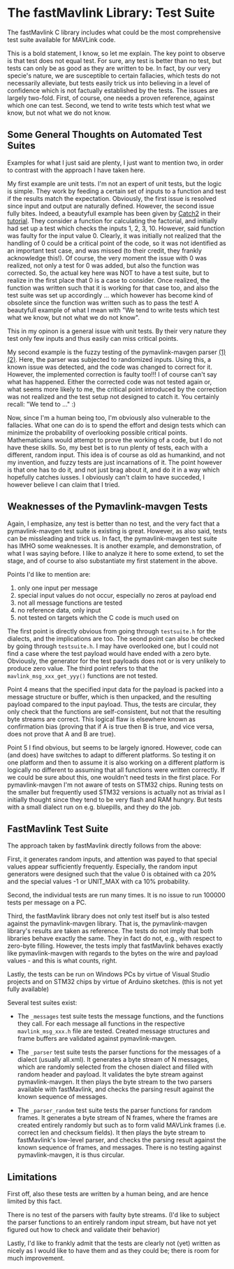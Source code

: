 
# The fastMavlink Library: Test Suite #

The fastMavlink C library includes what could be the most comprehensive test suite available for MAVLink code.

This is a bold statement, I know, so let me explain. The key point to observe is that test does not equal test. For sure, any test is better than no test, but tests can only be as good as they are written to be. In fact, by our very specie's nature, we are susceptible to certain fallacies, which tests do not necessarily alleviate, but tests easily trick us into believing in a level of confidence which is not factually established by the tests. The issues are largely two-fold. First, of course, one needs a proven reference, against which one can test. Second, we tend to write tests which test what we know, but not what we do not know.

## Some General Thoughts on Automated Test Suites

Examples for what I just said are plenty, I just want to mention two, in order to contrast with the approach I have taken here.

My first example are unit tests. I'm not an expert of unit tests, but the logic is simple. They work by feeding a certain set of inputs to a function and test if the results match the expectation. Obviously, the first issue is resolved since input and output are naturally defined. However, the second issue fully bites. Indeed, a beautyfull example has been given by [Catch2](https://github.com/catchorg/Catch2) in their [tutorial](https://github.com/catchorg/Catch2/blob/devel/docs/tutorial.md). They consider a function for calculating the factorial, and initially had set up a test which checks the inputs 1, 2, 3, 10. However, said function was faulty for the input value 0. Clearly, it was initially not realized that the handling of 0 could be a critical point of the code, so it was not identified as an important test case, and was missed (to their credit, they frankly acknowledge this!). Of course, the very moment the issue with 0 was realized, not only a test for 0 was added, but also the function was corrected. So, the actual key here was NOT to have a test suite, but to realize in the first place that 0 is a case to consider. Once realized, the function was written such that it is working for that case too, and also the test suite was set up accordingly ... which however has become kind of obsolete since the function was written such as to pass the test! A beautyfull example of what I mean with "We tend to write tests which test what we know, but not what we do not know". 

This in my opinon is a general issue with unit tests. By their very nature they test only few inputs and thus easily can miss critical points.

My second example is the fuzzy testing of the pymavlink-mavgen parser [(1)](https://auterion.com/improving-the-security-of-px4-by-fuzz-testing-the-mavlink-c-parser/) [(2)](https://github.com/Auterion/mavlink-fuzz-testing). Here, the parser was subjected to randomized inputs. Using this, a known issue was detected, and the code was changed to correct for it. However, the implemented correction is faulty too!!! I of course can't say what has happened. Either the corrected code was not tested again or, what seems more likely to me, the critical point introduced by the correction was not realized and the test setup not designed to catch it. You certainly recall: "We tend to ..." :)

Now, since I'm a human being too, I'm obviously also vulnerable to the fallacies. What one can do is to spend the effort and design tests which can minimize the probability of overlooking possible critical points. Mathematicians would attempt to prove the working of a code, but I do not have these skills. So, my best bet is to run plenty of tests, each with a different, random input. This idea is of course as old as humankind, and not my invention, and fuzzy tests are just incarnations of it. The point however is that one has to do it, and not just brag about it, and do it in a way which hopefully catches iusses. I obviously can't claim to have succeded, I however believe I can claim that I tried.

## Weaknesses of the Pymavlink-mavgen Tests

Again, I emphasize, any test is better than no test, and the very fact that a pymavlink-mavgen test suite is existing is great. However, as also said, tests can be missleading and trick us. In fact, the pymavlink-mavgen test suite has IMHO some weaknesses. It is another example, and demonstration, of what I was saying before. I like to analyze it here to some extend, to set the stage, and of course to also substantiate my first statement in the above.

Points I'd like to mention are:

1. only one input per message
2. special input values do not occur, especially no zeros at payload end
3. not all message functions are tested
4. no reference data, only input
5. not tested on targets which the C code is much used on

The first point is directly obvious from going through `testsuite.h` for the dialects, and the implications are too. The seond point can also be checked by going through `testsuite.h`. I may have overlooked one, but I could not find a case where the test payload would have ended with a zero byte. Obviously, the generator for the test payloads does not or is very unlikely to produce zero value. The third point refers to that the `mavlink_msg_xxx_get_yyy()` functions are not tested. 

Point 4 means that the specified input data for the payload is packed into a message structure or buffer, which is then unpacked, and the resulting payload compared to the input payload. Thus, the tests are circular, they only check that the functions are self-consistent, but not that the resulting byte streams are correct. This logical flaw is elsewhere known as confirmation bias (proving that if A is true then B is true, and vice versa, does not prove that A and B are true).

Point 5 I find obvious, but seems to be largely ignored. However, code can (and does) have switches to adapt to different platforms. So testing it on one platform and then to assume it is also working on a different platform is logically no different to assuming that all functions were written correctly. If we could be sure about this, one wouldn't need tests in the first place. For pymavlink-mavgen I'm not aware of tests on STM32 chips. Runing tests on the smaller but frequently used STM32 versions is actually not as trivial as I initially thought since they tend to be very flash and RAM hungry. But tests with a small dialect run on e.g. bluepills, and they do the job.

<!--These points in fact have some sad effects. A crucial part of the MAVLink v2 protocol is to trim the payload off trailing zero bytes. Thus, not testing payloads with trailing zeros (= point 2) is nothing less than a mistake as obvioulsy relevant code parts are not covered. This may have been the reason why in the fuzzy test mentioned before the faulty code correction was not identified. In combination with point 3 another issue is missed: The pymavlink-mavgen C code doesn't zero-fill the payload in the message structure.-->


## FastMavlink Test Suite

The approach taken by fastMavlink directly follows from the above: 

First, it generates random inputs, and attention was payed to that special values appear sufficiently frequently. Especially, the random input generators were designed such that the value 0 is obtained with ca 20% and the special values -1 or UNIT_MAX with ca 10% probability. 

Second, the individual tests are run many times. It is no issue to run 100000 tests per message on a PC. 

Third, the fastMavlink library does not only test itself but is also tested against the pymavlink-mavgen library. That is, the pymavlink-mavgen library's results are taken as reference. The tests do not imply that both libraries behave exactly the same. They in fact do not, e.g., with respect to zero-byte filling. However, the tests imply that fastMavlink behaves exactly like pymavlink-mavgen with regards to the bytes on the wire and payload values - and this is what counts, right.

Lastly, the tests can be run on Windows PCs by virtue of Visual Studio projects and on STM32 chips by virtue of  Arduino sketches. (this is not yet fully available)

Several test suites exist:

- The `_messages` test suite tests the message functions, and the functions they call. For each message all functions in the respective `mavlink_msg_xxx.h` file are tested. Created message structures and frame buffers are validated against pymavlink-mavgen.

- The `_parser` test suite tests the parser functions for the messages of a dialect (usually all.xml). It generates a byte stream of N messages, which are randomly selected from the chosen dialect and filled with random header and payload. It validates the byte stream against pymavlink-mavgen. It then plays the byte stream to the two parsers available with fastMavlink, and checks the parsing result against the known sequence of messages.

- The `_parser_random` test suite tests the parser functions for random frames. It generates a byte stream of N frames, where the frames are created entirely randomly but such as to form valid MAVLink frames (i.e. correct len and checksum fields). It then plays the byte stream to fastMavlink's low-level parser, and checks the parsing result against the known sequence of frames, and messages. There is no testing against pymavlink-mavgen, it is thus circular.

## Limitations

First off, also these tests are written by a human being, and are hence limited by this fact.

There is no test of the parsers with faulty byte streams. (I'd like to subject the parser functions to an entirely random input stream, but have not yet figured out how to check and validate their behavior)

Lastly, I'd like to frankly admit that the tests are clearly not (yet) written as nicely as I would like to have them and as they could be; there is room for much improvement.





